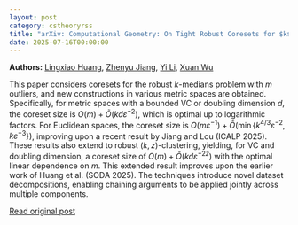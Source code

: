 ```yaml
---
layout: post
category: cstheoryrss
title: "arXiv: Computational Geometry: On Tight Robust Coresets for $k$-Medians Clustering"
date: 2025-07-16T00:00:00
---
```


**Authors:** [Lingxiao Huang](https://dblp.uni-trier.de/search?q=Lingxiao+Huang), [Zhenyu Jiang](https://dblp.uni-trier.de/search?q=Zhenyu+Jiang), [Yi Li](https://dblp.uni-trier.de/search?q=Yi+Li), [Xuan Wu](https://dblp.uni-trier.de/search?q=Xuan+Wu)

This paper considers coresets for the robust $k$-medians problem with $m$
outliers, and new constructions in various metric spaces are obtained.
Specifically, for metric spaces with a bounded VC or doubling dimension $d$,
the coreset size is $O(m) + \tilde{O}(kd\varepsilon^{-2})$, which is optimal up
to logarithmic factors. For Euclidean spaces, the coreset size is
$O(m\varepsilon^{-1}) +
\tilde{O}(\min\{k^{4/3}\varepsilon^{-2},k\varepsilon^{-3}\})$, improving upon a
recent result by Jiang and Lou (ICALP 2025). These results also extend to
robust $(k,z)$-clustering, yielding, for VC and doubling dimension, a coreset
size of $O(m) + \tilde{O}(kd\varepsilon^{-2z})$ with the optimal linear
dependence on $m$. This extended result improves upon the earlier work of Huang
et al. (SODA 2025). The techniques introduce novel dataset decompositions,
enabling chaining arguments to be applied jointly across multiple components.

[Read original post](http://arxiv.org/abs/2507.11260v1)
